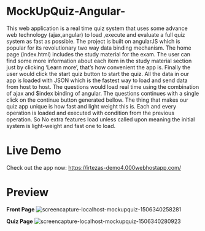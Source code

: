 # MockUpQuiz-Angular-

This web application is a real time quiz system that uses some advance web technology
(ajax,angular) to load ,execute and evaluate a full quiz system as fast as possible. The
project is built on angularJS which is popular for its revolutionary two way data binding
mechanism. The home page (index.html) includes the study material for the exam. The
user can find some more information about each item in the study material section just
by clicking ‘Learn more’, that’s how convenient the app is. Finally the user would click
the start quiz button to start the quiz. All the data in our app is loaded with JSON which
is the fastest way to load and send data from host to host. The questions would load
real time using the combination of ajax and $index binding of angular. The questions
continues with a single click on the continue button generated bellow. The thing that
makes our quiz app unique is how fast and light weight this is. Each and every operation
is loaded and executed with condition from the previous operation. So No extra features
load unless called upon meaning the initial system is light-weight and fast one to load.

# Live Demo

Check out the app now:
https://irtezas-demo4.000webhostapp.com/

# Preview

**Front Page**
![screencapture-localhost-mockupquiz-1506340258281](https://user-images.githubusercontent.com/28251351/30807134-5b2c9056-a21a-11e7-8407-fdb3f8324140.png)

**Quiz Page**
![screencapture-localhost-mockupquiz-1506340280923](https://user-images.githubusercontent.com/28251351/30807143-653f59ac-a21a-11e7-9481-738c20aec2cc.png)
